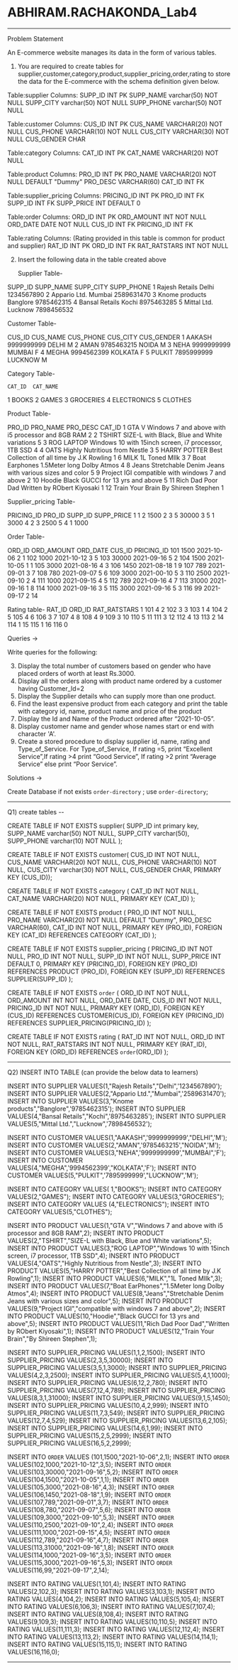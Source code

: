 # ABHIRAM.RACHAKONDA_Lab4
-------------------------------
Problem Statement 

An E-commerce website manages its data in the form of various tables.

1)	You are required to create tables for supplier,customer,category,product,supplier_pricing,order,rating to store the data for the E-commerce with the schema definition given below.

Table:supplier
Columns:
SUPP_ID	INT PK
SUPP_NAME	varchar(50) NOT NULL
SUPP_CITY	varchar(50)
NOT NULL
SUPP_PHONE	varchar(50) NOT NULL

Table:customer
Columns:
CUS_ID	INT PK
CUS_NAME	VARCHAR(20) NOT NULL
CUS_PHONE	VARCHAR(10) NOT NULL
CUS_CITY	VARCHAR(30) NOT NULL
CUS_GENDER	CHAR

Table:category
Columns:
CAT_ID	INT PK
CAT_NAME	VARCHAR(20) NOT NULL

Table:product
Columns:
PRO_ID	INT PK
PRO_NAME	VARCHAR(20) NOT NULL DEFAULT "Dummy"
PRO_DESC	VARCHAR(60)
CAT_ID	INT FK

Table:supplier_pricing
Columns:
PRICING_ID	INT PK
PRO_ID	INT FK
SUPP_ID	INT FK
SUPP_PRICE	INT DEFAULT 0

Table:order
Columns: 
ORD_ID	INT PK
ORD_AMOUNT	INT 
NOT NULL
ORD_DATE	DATE 
NOT NULL
CUS_ID	INT FK
PRICING_ID	INT FK


Table:rating
Columns: (Rating provided in this table is common for product and supplier)
RAT_ID	INT PK
ORD_ID	INT FK
RAT_RATSTARS	INT 
NOT NULL


2)	Insert the following data in the table created above
  	 
	Supplier Table-

SUPP_ID	SUPP_NAME		SUPP_CITY	SUPP_PHONE
1		Rajesh Retails		Delhi		1234567890
2		Appario Ltd.		Mumbai	2589631470
3		Knome products	Banglore	9785462315
4		Bansal Retails		Kochi		8975463285
5		Mittal Ltd.		Lucknow	7898456532


Customer Table-

CUS_ID	CUS_NAME	CUS_PHONE	CUS_CITY	CUS_GENDER
1		AAKASH	9999999999	DELHI			M
2		AMAN		9785463215	NOIDA			M
3		NEHA		9999999999	MUMBAI		F
4		MEGHA	9994562399	KOLKATA		F
5		PULKIT	7895999999	LUCKNOW		M

Category Table-

	CAT_ID	CAT_NAME
1		BOOKS
2		GAMES
3		GROCERIES
4		ELECTRONICS
5		CLOTHES
	
Product Table-

PRO_ID	PRO_NAME		PRO_DESC								CAT_ID
1		GTA V			Windows 7 and above with i5 processor and 8GB RAM		2
2		TSHIRT		SIZE-L with Black, Blue and White variations			5
3		ROG LAPTOP		Windows 10 with 15inch screen, i7 processor, 1TB SSD		4
4		OATS			Highly Nutritious from Nestle						3
5		HARRY POTTER	Best Collection of all time by J.K Rowling				1
6		MILK			1L Toned MIlk								3
7		Boat Earphones	1.5Meter long Dolby Atmos						4
8		Jeans			Stretchable Denim Jeans with various sizes and color		5
9		Project IGI		compatible with windows 7 and above				2
10		Hoodie			Black GUCCI for 13 yrs and above					5
11		Rich Dad Poor Dad	Written by RObert Kiyosaki						1
12		Train Your Brain	By Shireen Stephen							1


Supplier_pricing Table-

PRICING_ID	PRO_ID	SUPP_ID	SUPP_PRICE
1		1			2	1500
2		3			5	30000
3		5			1	3000
4		2			3	2500
5		4			1	1000

Order Table-

ORD_ID	ORD_AMOUNT	ORD_DATE	CUS_ID	PRICING_ID
101			1500		2021-10-06	2		1
102			1000		2021-10-12	3		5
103			30000		2021-09-16	5		2
104			1500		2021-10-05	1		1
105			3000		2021-08-16	4		3
106			1450		2021-08-18	1		9
107			789		2021-09-01	3		7
108			780		2021-09-07	5		6
109			3000		2021-00-10	5		3
110			2500		2021-09-10	2		4
111			1000		2021-09-15	4		5
112			789		2021-09-16	4		7
113			31000		2021-09-16	1		8
114			1000		2021-09-16	3		5
115			3000		2021-09-16	5		3
116			99		2021-09-17	2		14

Rating table-
RAT_ID	ORD_ID	RAT_RATSTARS
1		101		4
2		102		3
3		103		1
4		104		2
5		105		4
6		106		3
7		107		4
8		108		4
9		109		3
10		110		5
11		111		3
12		112		4
13		113		2
14		114		1
15		115		1
16		116		0


Queries →

Write queries for the following:

3)	Display the total number of customers based on gender who have placed orders of worth at least Rs.3000.
4)	Display all the orders along with product name ordered by a customer having Customer_Id=2
5)	Display the Supplier details who can supply more than one product.
6)	Find the least expensive product from each category and print the table with category id, name, product name and price of the product
7)	Display the Id and Name of the Product ordered after “2021-10-05”.
8)	Display customer name and gender whose names start or end with character 'A'.
9)	Create a stored procedure to display supplier id, name, rating and Type_of_Service. For Type_of_Service, If rating =5, print “Excellent Service”,If rating >4 print “Good Service”, If rating >2 print “Average Service” else print “Poor Service”.
 
Solutions →

Create Database if not exists `order-directory` ;
use `order-directory`;
______________________________________________
Q1) create tables --

CREATE TABLE IF NOT EXISTS supplier(
SUPP_ID int primary key,
SUPP_NAME varchar(50) NOT NULL,
SUPP_CITY varchar(50),
SUPP_PHONE varchar(10) NOT NULL
);

CREATE TABLE IF NOT EXISTS customer(
CUS_ID INT NOT NULL,
CUS_NAME VARCHAR(20) NOT NULL,
CUS_PHONE VARCHAR(10) NOT NULL,
CUS_CITY varchar(30) NOT NULL,
CUS_GENDER CHAR,
PRIMARY KEY (CUS_ID));

CREATE TABLE IF NOT EXISTS category (
CAT_ID INT NOT NULL,
CAT_NAME VARCHAR(20) NOT NULL,
PRIMARY KEY (CAT_ID)
);

CREATE TABLE IF NOT EXISTS product (
PRO_ID INT NOT NULL,
PRO_NAME VARCHAR(20) NOT NULL DEFAULT "Dummy",
PRO_DESC VARCHAR(60),
CAT_ID INT NOT NULL,
PRIMARY KEY (PRO_ID),
FOREIGN KEY (CAT_ID) REFERENCES CATEGORY (CAT_ID)
);

CREATE TABLE IF NOT EXISTS supplier_pricing (
PRICING_ID INT NOT NULL,
PRO_ID INT NOT NULL,
SUPP_ID INT NOT NULL,
SUPP_PRICE INT DEFAULT 0,
PRIMARY KEY (PRICING_ID),
FOREIGN KEY (PRO_ID) REFERENCES PRODUCT (PRO_ID),
FOREIGN KEY (SUPP_ID) REFERENCES SUPPLIER(SUPP_ID)
);

CREATE TABLE IF NOT EXISTS `order` (
ORD_ID INT NOT NULL,
ORD_AMOUNT INT NOT NULL,
ORD_DATE DATE,
CUS_ID INT NOT NULL,
PRICING_ID INT NOT NULL,
PRIMARY KEY (ORD_ID),
FOREIGN KEY (CUS_ID) REFERENCES CUSTOMER(CUS_ID),
FOREIGN KEY (PRICING_ID) REFERENCES SUPPLIER_PRICING(PRICING_ID)
);

CREATE TABLE IF NOT EXISTS rating (
RAT_ID INT NOT NULL,
ORD_ID INT NOT NULL,
RAT_RATSTARS INT NOT NULL,
PRIMARY KEY (RAT_ID),
FOREIGN KEY (ORD_ID) REFERENCES `order`(ORD_ID)
);

__________________________________________________________________________

Q2) INSERT INTO TABLE (can provide the below data to learners)

INSERT INTO SUPPLIER VALUES(1,"Rajesh Retails","Delhi",'1234567890');
INSERT INTO SUPPLIER VALUES(2,"Appario Ltd.","Mumbai",'2589631470');
INSERT INTO SUPPLIER VALUES(3,"Knome products","Banglore",'9785462315');
INSERT INTO SUPPLIER VALUES(4,"Bansal Retails","Kochi",'8975463285');
INSERT INTO SUPPLIER VALUES(5,"Mittal Ltd.","Lucknow",'7898456532');

INSERT INTO CUSTOMER VALUES(1,"AAKASH",'9999999999',"DELHI",'M');
INSERT INTO CUSTOMER VALUES(2,"AMAN",'9785463215',"NOIDA",'M');
INSERT INTO CUSTOMER VALUES(3,"NEHA",'9999999999',"MUMBAI",'F');
INSERT INTO CUSTOMER VALUES(4,"MEGHA",'9994562399',"KOLKATA",'F');
INSERT INTO CUSTOMER VALUES(5,"PULKIT",'7895999999',"LUCKNOW",'M');

INSERT INTO CATEGORY VALUES( 1,"BOOKS");
INSERT INTO CATEGORY VALUES(2,"GAMES");
INSERT INTO CATEGORY VALUES(3,"GROCERIES");
INSERT INTO CATEGORY VALUES (4,"ELECTRONICS");
INSERT INTO CATEGORY VALUES(5,"CLOTHES");

INSERT INTO PRODUCT VALUES(1,"GTA V","Windows 7 and above with i5 processor and 8GB RAM",2);
INSERT INTO PRODUCT VALUES(2,"TSHIRT","SIZE-L with Black, Blue and White variations",5);
INSERT INTO PRODUCT VALUES(3,"ROG LAPTOP","Windows 10 with 15inch screen, i7 processor, 1TB SSD",4);
INSERT INTO PRODUCT VALUES(4,"OATS","Highly Nutritious from Nestle",3);
INSERT INTO PRODUCT VALUES(5,"HARRY POTTER","Best Collection of all time by J.K Rowling",1);
INSERT INTO PRODUCT VALUES(6,"MILK","1L Toned MIlk",3);
INSERT INTO PRODUCT VALUES(7,"Boat EarPhones","1.5Meter long Dolby Atmos",4);
INSERT INTO PRODUCT VALUES(8,"Jeans","Stretchable Denim Jeans with various sizes and color",5);
INSERT INTO PRODUCT VALUES(9,"Project IGI","compatible with windows 7 and above",2);
INSERT INTO PRODUCT VALUES(10,"Hoodie","Black GUCCI for 13 yrs and above",5);
INSERT INTO PRODUCT VALUES(11,"Rich Dad Poor Dad","Written by RObert Kiyosaki",1);
INSERT INTO PRODUCT VALUES(12,"Train Your Brain","By Shireen Stephen",1);

INSERT INTO SUPPLIER_PRICING VALUES(1,1,2,1500);
INSERT INTO SUPPLIER_PRICING VALUES(2,3,5,30000);
INSERT INTO SUPPLIER_PRICING VALUES(3,5,1,3000);
INSERT INTO SUPPLIER_PRICING VALUES(4,2,3,2500);
INSERT INTO SUPPLIER_PRICING VALUES(5,4,1,1000);
INSERT INTO SUPPLIER_PRICING VALUES(6,12,2,780);
INSERT INTO SUPPLIER_PRICING VALUES(7,12,4,789);
INSERT INTO SUPPLIER_PRICING VALUES(8,3,1,31000);
INSERT INTO SUPPLIER_PRICING VALUES(9,1,5,1450);
INSERT INTO SUPPLIER_PRICING VALUES(10,4,2,999);
INSERT INTO SUPPLIER_PRICING VALUES(11,7,3,549);
INSERT INTO SUPPLIER_PRICING VALUES(12,7,4,529);
INSERT INTO SUPPLIER_PRICING VALUES(13,6,2,105);
INSERT INTO SUPPLIER_PRICING VALUES(14,6,1,99);
INSERT INTO SUPPLIER_PRICING VALUES(15,2,5,2999);
INSERT INTO SUPPLIER_PRICING VALUES(16,5,2,2999);

INSERT INTO `ORDER` VALUES (101,1500,"2021-10-06",2,1);
INSERT INTO `ORDER` VALUES(102,1000,"2021-10-12",3,5);
INSERT INTO `ORDER` VALUES(103,30000,"2021-09-16",5,2);
INSERT INTO `ORDER` VALUES(104,1500,"2021-10-05",1,1);
INSERT INTO `ORDER` VALUES(105,3000,"2021-08-16",4,3);
INSERT INTO `ORDER` VALUES(106,1450,"2021-08-18",1,9);
INSERT INTO `ORDER` VALUES(107,789,"2021-09-01",3,7);
INSERT INTO `ORDER` VALUES(108,780,"2021-09-07",5,6);
INSERT INTO `ORDER` VALUES(109,3000,"2021-09-10",5,3);
INSERT INTO `ORDER` VALUES(110,2500,"2021-09-10",2,4);
INSERT INTO `ORDER` VALUES(111,1000,"2021-09-15",4,5);
INSERT INTO `ORDER` VALUES(112,789,"2021-09-16",4,7);
INSERT INTO `ORDER` VALUES(113,31000,"2021-09-16",1,8);
INSERT INTO `ORDER` VALUES(114,1000,"2021-09-16",3,5);
INSERT INTO `ORDER` VALUES(115,3000,"2021-09-16",5,3);
INSERT INTO `ORDER` VALUES(116,99,"2021-09-17",2,14);

INSERT INTO RATING VALUES(1,101,4);
INSERT INTO RATING VALUES(2,102,3);
INSERT INTO RATING VALUES(3,103,1);
INSERT INTO RATING VALUES(4,104,2);
INSERT INTO RATING VALUES(5,105,4);
INSERT INTO RATING VALUES(6,106,3);
INSERT INTO RATING VALUES(7,107,4);
INSERT INTO RATING VALUES(8,108,4);
INSERT INTO RATING VALUES(9,109,3);
INSERT INTO RATING VALUES(10,110,5);
INSERT INTO RATING VALUES(11,111,3);
INSERT INTO RATING VALUES(12,112,4);
INSERT INTO RATING VALUES(13,113,2);
INSERT INTO RATING VALUES(14,114,1);
INSERT INTO RATING VALUES(15,115,1);
INSERT INTO RATING VALUES(16,116,0);

________________________________________________________________________




